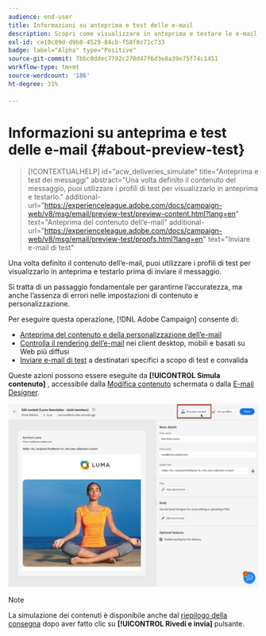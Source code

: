 ```yaml
---
audience: end-user
title: Informazioni su anteprima e test delle e-mail
description: Scopri come visualizzare in anteprima e testare le e-mail
exl-id: ce10c89d-d9b8-4529-84cb-f58f8c71c733
badge: label="Alpha" type="Positive"
source-git-commit: 7bbc0ddec7792c270d47f6d3e8a39e75f74c1451
workflow-type: tm+mt
source-wordcount: '186'
ht-degree: 31%

---
```


# Informazioni su anteprima e test delle e-mail {#about-preview-test}

>[!CONTEXTUALHELP]
>id="acw_deliveries_simulate"
>title="Anteprima e test dei messaggi"
>abstract="Una volta definito il contenuto del messaggio, puoi utilizzare i profili di test per visualizzarlo in anteprima e testarlo."
>additional-url="https://experienceleague.adobe.com/docs/campaign-web/v8/msg/email/preview-test/preview-content.html?lang=en" text="Anteprima del contenuto dell’e-mail"
>additional-url="https://experienceleague.adobe.com/docs/campaign-web/v8/msg/email/preview-test/proofs.html?lang=en" text="Inviare e-mail di test"

Una volta definito il contenuto dell’e-mail, puoi utilizzare i profili di test per visualizzarlo in anteprima e testarlo prima di inviare il messaggio.

Si tratta di un passaggio fondamentale per garantirne l’accuratezza, ma anche l’assenza di errori nelle impostazioni di contenuto e personalizzazione.

Per eseguire questa operazione, [!DNL Adobe Campaign] consente di:

* [Anteprima del contenuto e della personalizzazione dell’e-mail](preview-content.md)
* [Controlla il rendering dell’e-mail](email-rendering.md) nei client desktop, mobili e basati su Web più diffusi
* [Inviare e-mail di test](proofs.md) a destinatari specifici a scopo di test e convalida

Queste azioni possono essere eseguite da **[!UICONTROL Simula contenuto]** , accessibile dalla [Modifica contenuto](../content/edit-content.md) schermata o dalla [E-mail Designer](../content/get-started-email-designer.md).

![](assets/simulate-button.png)

>[!NOTE]
>
>La simulazione dei contenuti è disponibile anche dal [riepilogo della consegna](../monitor/prepare-send.md) dopo aver fatto clic su **[!UICONTROL Rivedi e invia]** pulsante.
